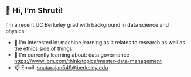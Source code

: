 <h2>👋 Hi, I’m Shruti! </h2>
I'm a recent UC Berkeley grad with background in data science and physics. 

- 👀 I’m interested in: machine learning as it relates to research as well as the ethics side of things 
- 🌱 I’m currently learning about: data governance - https://www.ibm.com/think/topics/master-data-management
- 📫 Email: snatarajan549@berkeley.edu 

<!---
s-natarajan549/s-natarajan549 is a ✨ special ✨ repository because its `README.md` (this file) appears on your GitHub profile.
You can click the Preview link to take a look at your changes.
--->
